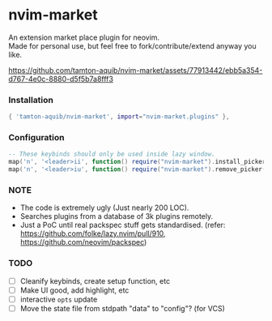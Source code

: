 # nvim-market
An extension market place plugin for neovim. <br />
Made for personal use, but feel free to fork/contribute/extend anyway you like.

https://github.com/tamton-aquib/nvim-market/assets/77913442/ebb5a354-d767-4e0c-8880-d5f5b7a8fff3

### Installation
```lua
{ 'tamton-aquib/nvim-market', import="nvim-market.plugins" },
```
### Configuration
```lua
-- These keybinds should only be used inside lazy window.
map('n', '<leader>ii', function() require("nvim-market").install_picker() end)
map('n', '<leader>iu', function() require("nvim-market").remove_picker() end)
```

### NOTE
- The code is extremely ugly (Just nearly 200 LOC).
- Searches plugins from a database of 3k plugins remotely.
- Just a PoC until real packspec stuff gets standardised. (refer: https://github.com/folke/lazy.nvim/pull/910, https://github.com/neovim/packspec)

### TODO
- [ ] Cleanify keybinds, create setup function, etc
- [ ] Make UI good, add highlight, etc
- [ ] interactive `opts` update
- [ ] Move the state file from stdpath "data" to "config"? (for VCS)
